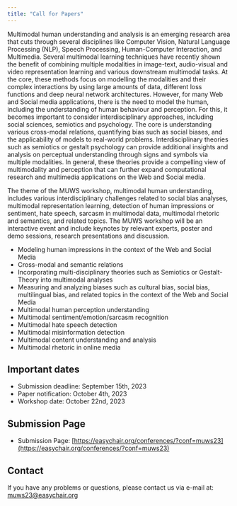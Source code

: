 ```yaml
---
title: "Call for Papers"
---
```


Multimodal human understanding and analysis is an emerging research area that cuts through several disciplines like Computer Vision, Natural Language Processing (NLP), Speech Processing, Human-Computer Interaction, and Multimedia. Several multimodal learning techniques have recently shown the benefit of combining multiple modalities in image-text, audio-visual and video representation learning and various downstream multimodal tasks. At the core, these methods focus on modelling the modalities and their complex interactions by using large amounts of data, different loss functions and deep neural network architectures. However, for many Web and Social media applications, there is the need to model the human, including the understanding of human behaviour and perception. For this, it becomes important to consider interdisciplinary approaches, including social sciences, semiotics and psychology. The core is understanding various cross-modal relations, quantifying bias such as social biases, and the applicability of models to real-world problems. Interdisciplinary theories such as semiotics or gestalt psychology can provide additional insights and analysis on perceptual understanding through signs and symbols via multiple modalities. In general, these theories provide a compelling view of multimodality and perception that can further expand computational research and multimedia applications on the Web and Social media. 

The theme of the MUWS workshop, multimodal human understanding, includes various interdisciplinary challenges related to social bias analyses, multimodal representation learning, detection of human impressions or sentiment, hate speech, sarcasm in multimodal data, multimodal rhetoric and semantics, and related topics. The MUWS workshop will be an interactive event and include keynotes by relevant experts, poster and demo sessions, research presentations and discussion.

- Modeling human impressions in the context of the Web and Social Media
- Cross-modal and semantic relations
- Incorporating multi-disciplinary theories such as Semiotics or Gestalt-Theory into multimodal analyses
- Measuring and analyzing biases such as cultural bias, social bias, multilingual bias, and related topics in the context of the Web and Social Media
- Multimodal human perception understanding
- Multimodal sentiment/emotion/sarcasm recognition
- Multimodal hate speech detection
- Multimodal misinformation detection
- Multimodal content understanding and analysis
- Multimodal rhetoric in online media

## Important dates

- Submission deadline: September 15th, 2023
- Paper notification: October 4th, 2023
- Workshop date: October 22nd, 2023

## Submission Page

- Submission Page: [https://easychair.org/conferences/?conf=muws23](https://easychair.org/conferences/?conf=muws23)

## Contact

If you have any problems or questions, please contact us via e-mail at: [muws23@easychair.org](mailto:muws23@easychair.org)
